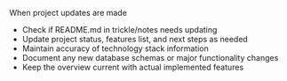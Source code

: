 When project updates are made
- Check if README.md in trickle/notes needs updating
- Update project status, features list, and next steps as needed
- Maintain accuracy of technology stack information
- Document any new database schemas or major functionality changes
- Keep the overview current with actual implemented features